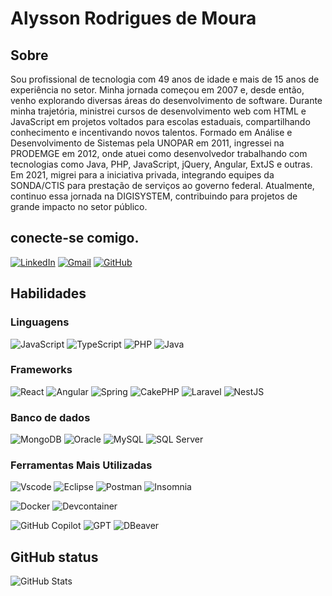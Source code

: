 # Alysson Rodrigues de Moura

## Sobre
Sou profissional de tecnologia com 49 anos de idade e mais de 15 anos de experiência no setor. Minha jornada começou em 2007 e, desde então, venho explorando diversas áreas do desenvolvimento de software. Durante minha trajetória, ministrei cursos de desenvolvimento web com HTML e JavaScript em projetos voltados para escolas estaduais, compartilhando conhecimento e incentivando novos talentos.
Formado em Análise e Desenvolvimento de Sistemas pela UNOPAR em 2011, ingressei na PRODEMGE em 2012, onde atuei como desenvolvedor trabalhando com tecnologias como Java, PHP, JavaScript, jQuery, Angular, ExtJS e outras. Em 2021, migrei para a iniciativa privada, integrando equipes da SONDA/CTIS para prestação de serviços ao governo federal. Atualmente, continuo essa jornada na DIGISYSTEM, contribuindo para projetos de grande impacto no setor público.


## conecte-se comigo.
[![LinkedIn](https://img.shields.io/badge/LinkedIn-0077B5?style=for-the-badge&logo=linkedin&logoColor=white)](https://www.linkedin.com/in/alysson-moura-0199a7114/)
[![Gmail](https://img.shields.io/badge/Gmail-333333?style=for-the-badge&logo=gmail&logoColor=red)](mailto:alyssonmoura367@gmail.com)
[![GitHub](https://img.shields.io/badge/GitHub-100000?style=for-the-badge&logo=github&logoColor=white)](https://github.com/alyssonMoura)


## Habilidades
### Linguagens
![JavaScript](https://img.shields.io/badge/JavaScript-F7DF1E?style=for-the-badge&logo=javascript&logoColor=black)
![TypeScript](https://img.shields.io/badge/TypeScript-007ACC?style=for-the-badge&logo=typescript&logoColor=white)
![PHP](https://img.shields.io/badge/PHP-777BB3.svg?style=for-the-badge&logo=PHP&logoColor=white)
![Java](https://img.shields.io/badge/Java-ED8B00.svg?style=for-the-badge&logo=Java&logoColor=white)

### Frameworks
![React](https://img.shields.io/badge/React-20232A?style=for-the-badge&logo=react&logoColor=61DAFB)
![Angular](https://img.shields.io/badge/Angular-DD0031.svg?style=for-the-badge&logo=Angular&logoColor=white)
![Spring](https://img.shields.io/badge/Spring-6DB33F.svg?style=for-the-badge&logo=Spring&logoColor=white)
![CakePHP](https://img.shields.io/badge/CakePHP-C92735.svg?style=for-the-badge&logo=CakePHP&logoColor=white)
![Laravel](https://img.shields.io/badge/Laravel-F05340.svg?style=for-the-badge&logo=Laravel&logoColor=white)
![NestJS](https://img.shields.io/badge/NestJS-E0234E.svg?style=for-the-badge&logo=NestJS&logoColor=white)
### Banco de dados
![MongoDB](https://img.shields.io/badge/MongoDB-%234ea94b.svg?style=for-the-badge&logo=mongodb&logoColor=white)
![Oracle](https://img.shields.io/badge/Oracle-F80000.svg?style=for-the-badge&logo=Oracle&logoColor=white)
![MySQL](https://img.shields.io/badge/MySQL-00758F.svg?style=for-the-badge&logo=MySQL&logoColor=white)
![SQL Server](https://img.shields.io/badge/SQL%20Server-CC2927.svg?style=for-the-badge&logo=Microsoft-SQL-Server&logoColor=white)


### Ferramentas Mais Utilizadas
![Vscode](https://img.shields.io/badge/Vscode-007ACC?style=for-the-badge&logo=visual-studio-code&logoColor=white)
![Eclipse](https://img.shields.io/badge/eclipse-6DA55F?style=for-the-badge&logo=eclipse&logoColor=white)
![Postman](https://img.shields.io/badge/Postman-FF6C37.svg?style=for-the-badge&logo=Postman&logoColor=white)
![Insomnia](https://img.shields.io/badge/Insomnia-4000BF.svg?style=for-the-badge&logo=Insomnia&logoColor=white)

![Docker](https://img.shields.io/badge/Docker-2496ED.svg?style=for-the-badge&logo=Docker&logoColor=white)
![Devcontainer](https://img.shields.io/badge/Devcontainer-1E4AC8.svg?style=for-the-badge&logo=Devcontainer&logoColor=white)

![GitHub Copilot](https://img.shields.io/badge/GitHub%20Copilot-000000.svg?style=for-the-badge&logo=GitHub-Copilot&logoColor=white)
![GPT](https://img.shields.io/badge/GPT-6E57E0.svg?style=for-the-badge&logo=OpenAI&logoColor=white)
![DBeaver](https://img.shields.io/badge/DBeaver-372923.svg?style=for-the-badge&logo=DBeaver&logoColor=white)

## GitHub status
![GitHub Stats](https://github-readme-stats.vercel.app/api?username=alyssonmoura&theme=transparent&bg_color=000&border_color=30A3DC&show_icons=true&icon_color=30A3DC&title_color=E94D5F&text_color=FFF)
